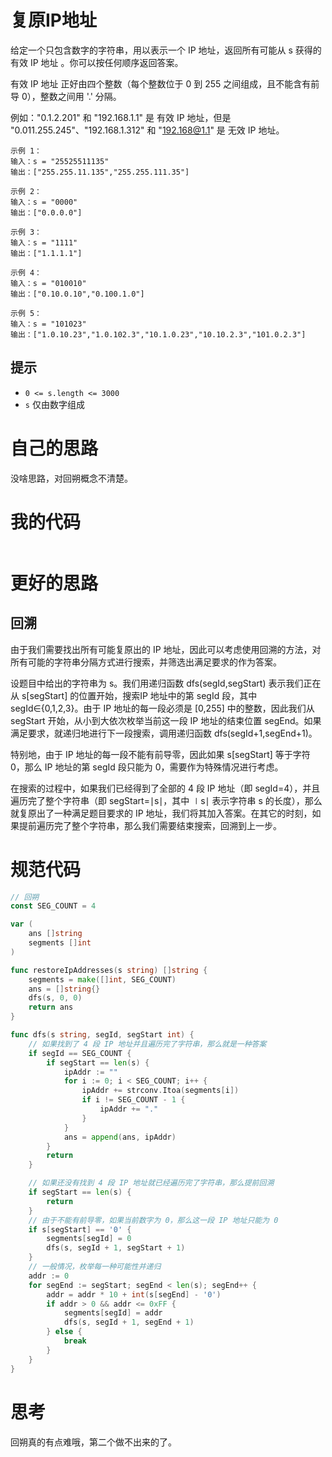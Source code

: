 # 复原IP地址

给定一个只包含数字的字符串，用以表示一个 IP 地址，返回所有可能从 s 获得的 有效 IP 地址 。你可以按任何顺序返回答案。

有效 IP 地址 正好由四个整数（每个整数位于 0 到 255 之间组成，且不能含有前导 0），整数之间用 '.' 分隔。

例如："0.1.2.201" 和 "192.168.1.1" 是 有效 IP 地址，但是 "0.011.255.245"、"192.168.1.312" 和 "192.168@1.1" 是 无效 IP 地址。

```
示例 1：
输入：s = "25525511135"
输出：["255.255.11.135","255.255.111.35"]

示例 2：
输入：s = "0000"
输出：["0.0.0.0"]

示例 3：
输入：s = "1111"
输出：["1.1.1.1"]

示例 4：
输入：s = "010010"
输出：["0.10.0.10","0.100.1.0"]

示例 5：
输入：s = "101023"
输出：["1.0.10.23","1.0.102.3","10.1.0.23","10.10.2.3","101.0.2.3"]
```

## 提示

- `0 <= s.length <= 3000`
- `s` 仅由数字组成

# 自己的思路

没啥思路，对回朔概念不清楚。

# 我的代码

```go

```

# 更好的思路

## 回溯

由于我们需要找出所有可能复原出的 IP 地址，因此可以考虑使用回溯的方法，对所有可能的字符串分隔方式进行搜索，并筛选出满足要求的作为答案。

设题目中给出的字符串为 s。我们用递归函数 dfs(segId,segStart) 表示我们正在从 s[segStart] 的位置开始，搜索IP 地址中的第 segId 段，其中 segId∈{0,1,2,3}。由于 IP 地址的每一段必须是 [0,255] 中的整数，因此我们从segStart 开始，从小到大依次枚举当前这一段 IP 地址的结束位置 segEnd。如果满足要求，就递归地进行下一段搜索，调用递归函数 dfs(segId+1,segEnd+1)。

特别地，由于 IP 地址的每一段不能有前导零，因此如果 s[segStart] 等于字符 0，那么 IP 地址的第 segId 段只能为 0，需要作为特殊情况进行考虑。

在搜索的过程中，如果我们已经得到了全部的 4 段 IP 地址（即 segId=4），并且遍历完了整个字符串（即 segStart=∣s∣，其中 ∣s∣ 表示字符串 s 的长度），那么就复原出了一种满足题目要求的 IP 地址，我们将其加入答案。在其它的时刻，如果提前遍历完了整个字符串，那么我们需要结束搜索，回溯到上一步。

# 规范代码

```go
// 回朔
const SEG_COUNT = 4

var (
    ans []string
    segments []int
)

func restoreIpAddresses(s string) []string {
    segments = make([]int, SEG_COUNT)
    ans = []string{}
    dfs(s, 0, 0)
    return ans
}

func dfs(s string, segId, segStart int) {
    // 如果找到了 4 段 IP 地址并且遍历完了字符串，那么就是一种答案
    if segId == SEG_COUNT {
        if segStart == len(s) {
            ipAddr := ""
            for i := 0; i < SEG_COUNT; i++ {
                ipAddr += strconv.Itoa(segments[i])
                if i != SEG_COUNT - 1 {
                    ipAddr += "."
                }
            }
            ans = append(ans, ipAddr)
        }
        return
    }

    // 如果还没有找到 4 段 IP 地址就已经遍历完了字符串，那么提前回溯
    if segStart == len(s) {
        return
    }
    // 由于不能有前导零，如果当前数字为 0，那么这一段 IP 地址只能为 0
    if s[segStart] == '0' {
        segments[segId] = 0
        dfs(s, segId + 1, segStart + 1)
    }
    // 一般情况，枚举每一种可能性并递归
    addr := 0
    for segEnd := segStart; segEnd < len(s); segEnd++ {
        addr = addr * 10 + int(s[segEnd] - '0')
        if addr > 0 && addr <= 0xFF {
            segments[segId] = addr
            dfs(s, segId + 1, segEnd + 1)
        } else {
            break
        }
    }
}
```

# 思考

回朔真的有点难哦，第二个做不出来的了。

